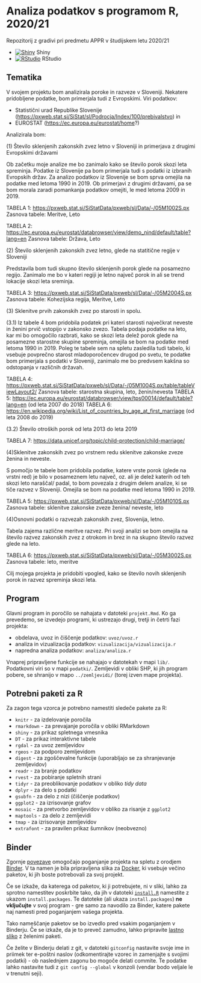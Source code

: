 # Analiza podatkov s programom R, 2020/21

Repozitorij z gradivi pri predmetu APPR v študijskem letu 2020/21

* [![Shiny](http://mybinder.org/badge.svg)](http://mybinder.org/v2/gh/jaanos/APPR-2020-21/master?urlpath=shiny/APPR-2020-21/projekt.Rmd) Shiny
* [![RStudio](http://mybinder.org/badge.svg)](http://mybinder.org/v2/gh/jaanos/APPR-2020-21/master?urlpath=rstudio) RStudio

## Tematika
V svojem projektu bom analizirala poroke in razveze v Sloveniji. Nekatere pridobljene podatke, bom primerjala tudi z Evropskimi.
Viri podatkov:
* Statistični urad Republike Slovenije (https://pxweb.stat.si/SiStat/sl/Podrocja/Index/100/prebivalstvo) in 
* EUROSTAT (https://ec.europa.eu/eurostat/home?)

Analizirala bom:

(1) Število sklenjenih zakonskih zvez letno v Sloveniji in primerjava z drugimi Evropskimi državami 

Ob začetku moje analize me bo zanimalo kako se število porok skozi leta spreminja. Podatke iz Slovenije pa bom primerjala tudi s podatki iz izbranih Evropskih držav. Za analizo podatkov iz Slovenije se bom sprva omejila na podatke med letoma 1990 in 2019. Ob primerjavi z drugimi državami, pa se bom morala zaradi pomankanja podatkov omejiti, le med letoma 2009 in 2019.

TABELA 1:
https://pxweb.stat.si/SiStatData/pxweb/sl/Data/-/05M1002S.px
Zasnova tabele: Meritve, Leto

TABELA 2:
https://ec.europa.eu/eurostat/databrowser/view/demo_nind/default/table?lang=en
Zasnova tabele: Država, Leto

(2) Število sklenjenih zakonskih zvez letno, glede na statitične regije v Sloveniji

Predstavila bom tudi skupno število sklenjenih porok glede na posamezno regijo. Zanimalo me bo v kateri regiji je letno največ porok in ali se trend lokacije skozi leta sreminja. 

 TABELA 3:
https://pxweb.stat.si/SiStatData/pxweb/sl/Data/-/05M2004S.px
Zasnova tabele: Kohezijska regija, Meritve, Leto

(3) Sklenitve prvih zakonskih zvez po starosti in spolu. 

(3.1) Iz tabele 4 bom pridobila podatek pri kateri starosti največkrat neveste in ženini prvič vstopijo v zakonsko zvezo. Tabela podaja podatke na leto, kar mi bo omogočilo razbrati, kako se skozi leta delež porok glede na posamezne starostne skupine spreminja, omejila se bom na podatke med letoma 1990 in 2019. Poleg te tabele sem na spletu zasledila tudi tabelo, ki vsebuje povprečno starost mladoporočencev drugod po svetu, te podatke bom primerjala s podatki v Sloveniji, zanimalo me bo predvsem kakšna so odstopanja v različnih državah. 

TABELA 4:
https://pxweb.stat.si/SiStatData/pxweb/sl/Data/-/05M1004S.px/table/tableViewLayout2/
Zasnova tabele: starostna skupina, leto, ženin/nevesta
TABELA 5:
https://ec.europa.eu/eurostat/databrowser/view/tps00014/default/table?lang=en (od leta 2007 do 2018)
TABELA 6:
https://en.wikipedia.org/wiki/List_of_countries_by_age_at_first_marriage (od leta 2008 do 2019)

(3.2) Število otroških porok od leta 2013 do leta 2019

TABELA 7:
https://data.unicef.org/topic/child-protection/child-marriage/


(4)Sklenitve zakonskih zvez po vrstnem redu sklenitve zakonske zveze ženina in neveste.

S pomočjo te tabele bom pridobila podatke, katere vrste porok (glede na vrstni red) je bilo v posameznem letu največ, oz. ali je delež katerih od teh skozi leto naraščal/ padal, to bom povezala z drugim delem analize, ki se tiče razvez v Sloveniji. Omejila se bom na podatke med letoma 1990 in 2019.

TABELA 5:
https://pxweb.stat.si/SiStatData/pxweb/sl/Data/-/05M1010S.px
Zasnova tabele: sklenitve zakonske zveze ženina/ neveste, leto

(4)Osnovni podatki o razvezah zakonskih zvez, Slovenija, letno.

Tabela zajema različne meritve razvez. Pri svoji analizi se bom omejila na število razvez zakonskih zvez z otrokom in brez in na skupno število razvez glede na leto.

TABELA 6: 
https://pxweb.stat.si/SiStatData/pxweb/sl/Data/-/05M3002S.px
Zasnova tabele: leto, meritve

Cilj mojega projekta je pridobiti vpogled, kako se število novih sklenjenih porok in razvez spreminja skozi leta. 


## Program

Glavni program in poročilo se nahajata v datoteki `projekt.Rmd`.
Ko ga prevedemo, se izvedejo programi, ki ustrezajo drugi, tretji in četrti fazi projekta:

* obdelava, uvoz in čiščenje podatkov: `uvoz/uvoz.r`
* analiza in vizualizacija podatkov: `vizualizacija/vizualizacija.r`
* napredna analiza podatkov: `analiza/analiza.r`

Vnaprej pripravljene funkcije se nahajajo v datotekah v mapi `lib/`.
Podatkovni viri so v mapi `podatki/`.
Zemljevidi v obliki SHP, ki jih program pobere,
se shranijo v mapo `../zemljevidi/` (torej izven mape projekta).

## Potrebni paketi za R

Za zagon tega vzorca je potrebno namestiti sledeče pakete za R:

* `knitr` - za izdelovanje poročila
* `rmarkdown` - za prevajanje poročila v obliki RMarkdown
* `shiny` - za prikaz spletnega vmesnika
* `DT` - za prikaz interaktivne tabele
* `rgdal` - za uvoz zemljevidov
* `rgeos` - za podporo zemljevidom
* `digest` - za zgoščevalne funkcije (uporabljajo se za shranjevanje zemljevidov)
* `readr` - za branje podatkov
* `rvest` - za pobiranje spletnih strani
* `tidyr` - za preoblikovanje podatkov v obliko *tidy data*
* `dplyr` - za delo s podatki
* `gsubfn` - za delo z nizi (čiščenje podatkov)
* `ggplot2` - za izrisovanje grafov
* `mosaic` - za pretvorbo zemljevidov v obliko za risanje z `ggplot2`
* `maptools` - za delo z zemljevidi
* `tmap` - za izrisovanje zemljevidov
* `extrafont` - za pravilen prikaz šumnikov (neobvezno)

## Binder

Zgornje [povezave](#analiza-podatkov-s-programom-r-202021)
omogočajo poganjanje projekta na spletu z orodjem [Binder](https://mybinder.org/).
V ta namen je bila pripravljena slika za [Docker](https://www.docker.com/),
ki vsebuje večino paketov, ki jih boste potrebovali za svoj projekt.

Če se izkaže, da katerega od paketov, ki ji potrebujete, ni v sliki,
lahko za sprotno namestitev poskrbite tako,
da jih v datoteki [`install.R`](install.R) namestite z ukazom `install.packages`.
Te datoteke (ali ukaza `install.packages`) **ne vključujte** v svoj program -
gre samo za navodilo za Binder, katere pakete naj namesti pred poganjanjem vašega projekta.

Tako nameščanje paketov se bo izvedlo pred vsakim poganjanjem v Binderju.
Če se izkaže, da je to preveč zamudno,
lahko pripravite [lastno sliko](https://github.com/jaanos/APPR-docker) z želenimi paketi.

Če želite v Binderju delati z git,
v datoteki `gitconfig` nastavite svoje ime in priimek ter e-poštni naslov
(odkomentirajte vzorec in zamenjajte s svojimi podatki) -
ob naslednjem zagonu bo mogoče delati commite.
Te podatke lahko nastavite tudi z `git config --global` v konzoli
(vendar bodo veljale le v trenutni seji).
